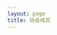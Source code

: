 ```yaml
---
layout: page
title: 协会成员
---
```


<script setup>
    import {
        VPTeamPage,
        VPTeamPageTitle,
        VPTeamMembers,
        VPTeamPageSection
    } from 'vitepress/theme';

    const members2021 = [
        {
            avatar: '/avatar/red.jpg',
            name: 'Red',
            desc: '大光头',
            org: '计算机学院',
            links: [
                {icon: {svg: '<img src="/cf.png"  alt="Codeforces"/>'}, link: 'https://codeforces.com/profile/ahey'},
            ]
        },
        {
            avatar: '/avatar/Constantine.jpg',
            name: 'Constantine',
            desc: '华师摸鱼人',
            org: '计算机学院',
            links: [
                {
                    icon: {svg: '<img src="/cf.png"  alt="Codeforces"/>'},
                    link: 'https://codeforces.com/profile/ClarkConstantine'
                },
            ]
        },
        {
            avatar: '/avatar/DengJ.jpg',
            name: 'DengJ',
            desc: '2021级  华为基地班',
            org: '计算机学院',
            links: [
                {icon: {svg: '<img src="/cf.png"  alt="Codeforces"/>'}, link: 'https://codeforces.com/profile/DengJ'},
            ]
        },
        {
            avatar: '/avatar/小念.png',
            name: '小念',
            desc: "真是会虚情假意呢<br/>想学算法是你们的自由，你们就请便吧<br/>到现在都还执着于xcpc，真难看<br/>你也差不多该忘记了吧<br/>那么那个比赛（蓝桥杯）算什么<br/>你讲的话和做的事全都互相矛盾<br/>我的湖北省赛队伍已经毁了<br/>绝对不可能再复活了<br/>我已经亲手将它结束了<br/>没有人那样拜托你<br/>这是最后的警告<br/>今后不要再和代码扯上关系了<br/>你是抱着多大的觉悟说出这种话的<br/>你只不过是一个学生，有办法背负其他人的人生吗<br/>“什么都愿意做”就是这么沉重的话<br/>做不来的事就别轻易说出口<br/>你这个人，满脑子都只想到自己呢",
            org: '计算机学院',
            links: [
                {
                    icon: {svg: '<img src="/cf.png"  alt="Codeforces"/>'},
                    link: 'https://codeforces.com/profile/starrall'
                },
            ]
        },
        {
            name: "ggboyy",
            desc: "喜欢多项式,但可能这辈子不能在赛场开出一道",
            avatar: "/avatar/ggboyy.jpg",
            org: '计算机学院',
            links: [
                {icon: {svg: '<img src="/cf.png"  alt="Codeforces"/>'}, link: 'https://codeforces.com/profile/ggboyy'},
            ]
        },
        {
            name: "🤩",
            desc: "🦄🐈🐈🐈",
            avatar: "/avatar/🤩.jpg",
            org: '计算机学院',
            links: [
                {icon: {svg: '<img src="/cf.png"  alt="Codeforces"/>'}, link: 'https://codeforces.com/profile/foghorn'},
            ]
        },
        {
            name: "HuiZi",
            desc: "给我一个枕头，我能睡一整天",
            avatar: "/avatar/HuiZi.jpg",
            org: '人工智能教育学部 数字媒体技术',
            links: [
                {icon: {svg: '<img src="/cf.png"  alt="Codeforces"/>'}, link: 'https://codeforces.com/profile/HuiZi'},
            ]
        },
        {
            name: "Aiplc",
            desc: "计算机学院21级ACM唯一无评优废物",
            avatar: "/avatar/Aiplc.jpeg",
            org: '计算机学院',
            links: [
                {icon: {svg: '<img src="/cf.png"  alt="Codeforces"/>'}, link: 'https://codeforces.com/profile/Aoisrot'},
            ]
        },
        {
            name: "1935Zz",
            desc: "追风赶月莫停留<br/>平芜尽处是春山",
            avatar: "/avatar/1935Zz.jpeg",
            org: '计算机学院',
            links: [
                {icon: {svg: '<img src="/cf.png"  alt="Codeforces"/>'}, link: 'https://codeforces.com/profile/1935Zz'},
            ]
        },
        {
            name: "s62238",
            desc: "在线征婚，qq:1518376220速加",
            avatar: "/avatar/s62238.jpg",
            org: '人工智能教育学部 大数据',
            links: [
                {icon: {svg: '<img src="/cf.png"  alt="Codeforces"/>'}, link: 'https://codeforces.com/profile/yuhyuhy'},
            ]
        },
        {
            name: "TSerendipity",
            desc: "早睡早起",
            avatar: "/avatar/TSerendipity.jpg",
            org: '计算机学院',
            links: [
                {
                    icon: {svg: '<img src="/cf.png"  alt="Codeforces"/>'},
                    link: 'https://codeforces.com/profile/TSerendipity'
                },
            ]
        },
        {
            name: "chengor",
            desc: "cccccccccccccccccccccccccccccccccccccccccccccccccccccccccccccccccccccccccccccccccccccccccccccccccccccccccccccccccccccccccccccccccccccccccccccccccccccccccccccccccccccccccccccccccccccccccc",
            avatar: "/avatar/chengor.jpg",
            org: '人工智能教育学部 大数据',
            links: [
                {icon: {svg: '<img src="/cf.png"  alt="Codeforces"/>'}, link: 'https://codeforces.com/profile/chengor'},
            ]
        },
    ];
    const members2022 = [
        {
            name: "Sadbo1",
            desc: "Skydreamer",
            avatar: "/avatar/Sadbo1.jpg",
            org: '计算机学院',
            links: [
                {
                    icon: {svg: '<img src="/cf.png"  alt="Codeforces"/>'},
                    link: 'https://codeforces.com/profile/alex2354'
                },
            ]
        },
        {
            name: "wang_by",
            desc: "只是低能",
            avatar: "/avatar/wang_by.jpg",
            org: '计算机学院',
            links: [
                {icon: {svg: '<img src="/cf.png"  alt="Codeforces"/>'}, link: 'https://codeforces.com/profile/wang_by'},
            ]
        },
        {
            name: "wzxccnuwzx",
            desc: "华师懒人,不想动",
            avatar: "/avatar/wzxccnuwzx.jpg",
            org: '计算机学院',
            links: [
                {
                    icon: {svg: '<img src="/cf.png"  alt="Codeforces"/>'},
                    link: 'https://codeforces.com/profile/wzxccnuwzx210'
                },
            ]
        },
        {
            name: "sheep",
            desc: "什么都垫底 (",
            avatar: "/avatar/sheep.jpg",
            org: '计算机学院',
            links: [
                {
                    icon: {svg: '<img src="/cf.png"  alt="Codeforces"/>'},
                    link: 'https://codeforces.com/profile/ccnusheep'
                },
            ]
        },
        {
            name: "砥",
            desc: "这个人很懒，没有简介，快提醒他写简介",
            avatar: "/avatar/砥.jpg",
            org: '人工智能教育学部',
            links: [
                {
                    icon: {svg: '<img src="/cf.png"  alt="Codeforces"/>'},
                    link: 'https://codeforces.com/profile/woertt'
                },
            ]
        },
        {
            name: "writingdog",
            desc: "这是谁？",
            avatar: "/avatar/writingdog.jpg",
            org: '计算机学院',
            links: [
                {
                    icon: {svg: '<img src="/cf.png"  alt="Codeforces"/>'},
                    link: 'https://codeforces.com/profile/writingdog'
                },
            ]
        },
        {
            name: "Wqsing",
            desc: "别学离散了，成为单位元了！",
            avatar: "/avatar/Wqsing.jpg",
            org: '人工智能教育学部 大数据',
            links: [
                {
                    icon: {svg: '<img src="/cf.png"  alt="Codeforces"/>'},
                    link: 'https://codeforces.com/profile/Wqq2022214662'
                },
            ]
        },
        {
            name: "VladmirZ",
            desc: "｛\"code\": 418, \"msg\": \"I\'m a teapot\"｝",
            avatar: "/avatar/VladmirZ.jpg",
            org: '人工智能教育学部 教育技术学',
            links: [
                {
                    icon: {svg: '<img src="/cf.png"  alt="Codeforces"/>'},
                    link: 'https://codeforces.com/profile/VladmirZ'
                },
            ]
        },
        {
            name: "neurotic",
            desc: "yb与sp的挂件",
            avatar: "/avatar/neurotic.jpg",
            org: '计算机学院',
            links: [
                {
                    icon: {svg: '<img src="/cf.png"  alt="Codeforces"/>'},
                    link: 'https://codeforces.com/profile/Neurotical'
                },
            ]
        },
        {
            name: "张小盆",
            desc: "你是小盆？那我是谁袜(⊙o⊙)？",
            avatar: "/avatar/张小盆.jpg",
            org: '计算机学院',
            links: [
                {
                    icon: {svg: '<img src="/cf.png"  alt="Codeforces"/>'},
                    link: 'https://codeforces.com/profile/zhangxiaopen'
                },
            ]
        },
        {
            name: "LogSingleDog",
            desc: "既没头脑，又不高兴",
            avatar: "/avatar/LogSingleDog.jpg",
            org: '计算机学院',
            links: [
                {
                    icon: {svg: '<img src="/cf.png"  alt="Codeforces"/>'},
                    link: 'https://codeforces.com/profile/LogSingleDog'
                },
            ]
        },
        {
            name: "Clementine",
            desc: "灰名大菜鸡",
            avatar: "/avatar/Clementine.jpg",
            org: '计算机学院',
            links: [
                {
                    icon: {svg: '<img src="/cf.png"  alt="Codeforces"/>'},
                    link: 'https://codeforces.com/profile/2865730850'
                },
            ]
        },
    ];
    const members2020 = [
        {
            avatar: '/avatar/xiong_dream_master.jpg',
            name: 'xiong_dream_master',
            desc: 'I can\'t go back to yesterday because I was a different person then.',
            title: 'ICPC金 / 北航硕',
            org: '计算机学院',
            links: [
                {
                    icon: {svg: '<img src="/cf.png"  alt="Codeforces"/>'},
                    link: 'https://codeforces.com/profile/xiong_dream_master'
                },
            ]
        },
        {
            avatar: '/avatar/Chime.jpg',
            name: 'Chime（ZIMA）',
            desc: '犬吠 · King',
            title: 'ICPC金 / 浙大cs硕',
            org: '计算机学院',
            links: [
                {
                    icon: {svg: '<img src="/cf.png"  alt="Codeforces"/>'},
                    link: 'https://codeforces.com/profile/chime'
                },
            ]
        },
        {
            avatar: '/avatar/Sirly.jpg',
            name: 'Sirly',
            desc: '这是一行字',
            title: '美团',
            org: '人工智能教育学部',
        },
        {
            avatar: '/avatar/zgt2001.jpg',
            name: 'zgt2001',
            desc: '如果这题过了，请我把我的头像挂在队友床头',
            org: '计算机学院',
        },
        {
            avatar: '/avatar/Happy_water.jpg',
            name: 'Happy_water',
            desc: '原始人，起洞！',
            org: '计算机学院',
        },
        {
            avatar: '/avatar/zekun.jpg',
            name: 'zekun',
            org: '人工智能教育学部',
        },
        {
            avatar: '/avatar/sanfen.jpg',
            name: 'sanfen',
            title: '世界',
            desc: '虽然我叫sanfen但我不会三分',
            org: '计算机学院',
        },
        {
            avatar: '/avatar/雾满杨溪.jpg',
            name: '雾满杨溪',
            title: '美团infra',
            desc: 'QQ344327193',
            org: '计算机学院',
        },
        {
            avatar: '/avatar/pipe_dream.jpg',
            name: 'pipe_dream',
            desc: '这个人很懒，什么都没写',
            org: '人工智能教育学部',
        },
    ];
    const members2019 = [
        {
            avatar: '/avatar/jiang_jiang.png',
            name: 'jiang_jiang',
            desc: '̊ଳ ̊',
            title: 'XCPC银 / 快手',
            org: '计算机学院',
        },
        {
            avatar: '/avatar/cminus.jpg',
            name: 'cminus',
            desc: '地球和学校能不能在组会前爆炸（已黑化）',
            title: '深职院硕',
            org: '计算机学院',
        },
        {
            avatar: '/avatar/csa.jpeg',
            name: 'csa',
            desc: 'allin美股中',
            title: '不知名小厂',
            org: '计算机学院',
        }, 
        {
            avatar: '/avatar/convicnow.png',
            name: 'convicnow',
            desc: 'why striving',
            title: '字节',
            org: '计算机学院',
        },    
        {
            avatar: '/avatar/Liu,Yaowei.jpg',
            name: 'Liu,Yaowei',
            desc: '宇宙之大，能够相识，已是难得',
            title: '美团杂工',
            org: '计算机学院',
        },
    ];
    const members2018 = [
        {
            name: "hyta4982",
            desc: "想上cf红名的打工人，欢迎学弟学妹找我内推",
            avatar: "/avatar/hyta4982.jpg",
            title: "XCPC金 / 小马智行决策规划算法工程师",
            org: '首届大数据小白鼠',
            links: [
                {
                    icon: {svg: '<img src="/cf.png"  alt="Codeforces"/>'},
                    link: 'https://codeforces.com/profile/hyta4982'
                },
            ]
        },
    ];
    const members2017 = [
        {
            avatar: '/avatar/邓艾.jpg',
            name: '邓艾',
            desc: 'Always Day 1',
            title: 'ICPC金 / 清华硕',
            org: '计算机学院',
        },
        {
            avatar: '/avatar/雨橙.jpg',
            name: '雨橙',
            desc: '三天不练手生',
            org: '计算机学院',
        },
        {
            avatar: '/avatar/白禾笙菌.jpg',
            name: '白禾笙菌',
            desc: '美好难敌岁月，孤独贯穿始终。',
            org: '计算机学院',
        },
        {
            avatar: '/avatar/zyf.jpg',
            name: 'zyf',
            /* title: '资深游戏客户端开发，就职于北京某游戏大厂', */
            desc: '干啥啥不行，花里胡哨第一名',
            org: '计算机学院',
            links: [
                {
                    icon: {svg: '<img src="/cf.png"  alt="Codeforces"/>'},
                    link: 'https://codeforces.com/profile/debugforever'
                },
            ]
        },
    ];
    const members2016 = [
        {
            avatar: '/avatar/Hooinkyoma.jpg',
            name: 'Hooinkyoma',
            desc: '华中师大一附中诚聘教练，详情qq：982253033 或者+v: z982253033',
            title: 'ICPC金 / 华师一附中教练 / 北大硕',
            org: '计算机学院',
        },
    ];
    const members2015 = [
        {
            avatar: '/avatar/ExRoc.jpg',
            name: 'ExRoc',
            desc: '因为追着雪，所以遇见山，因为看见光，就勇敢做了梦。',
            title: '字节跳动 / 拼多多',
            org: '物理科学与技术学院',
        },
    ];   
    const members2013 = [
        {
            avatar: '/avatar/xuelanghu.jpg',
            name: 'xuelanghu',
            desc: '我们再来一次，这次好好来',
            title: 'ccnu铁王 / 华为 / 安途智行',
            org: '计算机学院',
        },     
        {
            avatar: '/avatar/nndxy.jpg',
            name: 'nndxy',
            desc: '永不丧失对生活的热情，人生就是要不停地战斗！',
            title: 'ccnu铁王队友 / 华为',
            org: '计算机学院',
        },
    ];  
    const members2012 = [
        {
            avatar: '/avatar/Iris_Zeng.jpg',
            name: 'Iris_Zeng',
            desc: 'msbct！(马上被辞退！)',
            title: 'icpc 铁铜银 / 华为',
            org: '计算机学院',
        },
    ];
</script>

<VPTeamPage>
    <VPTeamPageTitle>
        <template #title>CCNU ACM协会</template>
        <template #lead>太庙</template>
    </VPTeamPageTitle>
    <VPTeamPageSection>
        <template #title>2022级</template>
        <template #lead>...</template>
        <template #members>
            <VPTeamMembers size="small" :members="members2022"/>
        </template>
    </VPTeamPageSection>
    <VPTeamPageSection>
        <template #title>2021级</template>
        <template #lead>...</template>
        <template #members>
            <VPTeamMembers size="small" :members="members2021"/>
        </template>
    </VPTeamPageSection>
    <VPTeamPageSection>
        <template #title>2020级</template>
        <template #lead>...</template>
        <template #members>
            <VPTeamMembers size="small" :members="members2020"/>
        </template>
    </VPTeamPageSection>
    <VPTeamPageSection>
        <template #title>2019级</template>
        <template #lead>...</template>
        <template #members>
            <VPTeamMembers size="small" :members="members2019"/>
        </template>
    </VPTeamPageSection>
    <VPTeamPageSection>
        <template #title>2018级</template>
        <template #lead>...</template>
        <template #members>
            <VPTeamMembers size="small" :members="members2018"/>
        </template>
    </VPTeamPageSection>
    <VPTeamPageSection>
        <template #title>2017级</template>
        <template #lead>...</template>
        <template #members>
            <VPTeamMembers size="small" :members="members2017"/>
        </template>
    </VPTeamPageSection>
    <VPTeamPageSection>
        <template #title>2016级</template>
        <template #lead>...</template>
        <template #members>
            <VPTeamMembers size="small" :members="members2016"/>
        </template>
    </VPTeamPageSection>
    <VPTeamPageSection>
        <template #title>2015级</template>
        <template #lead>...</template>
        <template #members>
            <VPTeamMembers size="small" :members="members2015"/>
        </template>
    </VPTeamPageSection>  
    <VPTeamPageSection>
        <template #title>2013级</template>
        <template #lead>...</template>
        <template #members>
            <VPTeamMembers size="small" :members="members2013"/>
        </template>
    </VPTeamPageSection>  
    <VPTeamPageSection>
        <template #title>2012级</template>
        <template #lead>...</template>
        <template #members>
            <VPTeamMembers size="small" :members="members2012"/>
        </template>
    </VPTeamPageSection>
</VPTeamPage>
